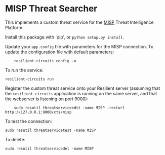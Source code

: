 # MISP Threat Searcher

This implements a custom threat service for the [MISP](http://www.misp-project.org/) Threat Intelligence Platform.

Install this package with 'pip', or `python setup.py install`.

Update your `app.config` file with parameters for the MISP connection.
To update the configuration file with default parameters:
```
    resilient-circuits config -u
```

To run the service:
```
resilient-circuits run
```

Register the custom threat service onto your Resilient server (assuming that the
`resilient-circuits` application is running on the same server, and that the webserver
is listening on port 9000):

```
    sudo resutil threatserviceedit -name MISP -resturl http://127.0.0.1:9000/cts/misp
```

To test the connection:

```
sudo resutil threatservicetest -name MISP
```

To delete:

```
sudo resutil threatservicedel -name MISP
```